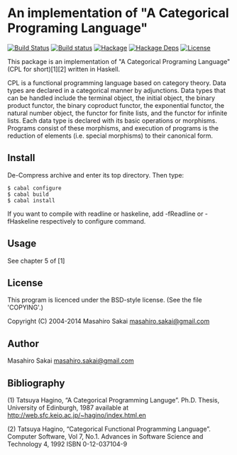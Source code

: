 An implementation of "A Categorical Programing Language"
========================================================

[![Build Status](https://secure.travis-ci.org/msakai/cpl.svg?branch=master)](http://travis-ci.org/msakai/cpl)
[![Build status](https://ci.appveyor.com/api/projects/status/dl935ws9jouy06br/branch/master?svg=true)](https://ci.appveyor.com/project/msakai/cpl/branch/master)
[![Hackage](https://img.shields.io/hackage/v/CPL.svg)](https://hackage.haskell.org/package/CPL)
[![Hackage Deps](https://img.shields.io/hackage-deps/v/CPL.svg)](https://packdeps.haskellers.com/feed?needle=CPL)
[![License](https://img.shields.io/badge/License-BSD%203--Clause-blue.svg)](https://opensource.org/licenses/BSD-3-Clause)

This package is an implementation of "A Categorical Programing Language"
(CPL for short)[1][2] written in Haskell.

CPL is a functional programming language based on category
theory. Data types are declared in a categorical manner by
adjunctions. Data types that can be handled include the terminal
object, the initial object, the binary product functor, the binary
coproduct functor, the exponential functor, the natural number object,
the functor for finite lists, and the functor for infinite lists.
Each data type is declared with its basic operations or
morphisms. Programs consist of these morphisms, and execution of
programs is the reduction of elements (i.e. special morphisms) to
their canonical form.

Install
-------

De-Compress archive and enter its top directory.
Then type:

    $ cabal configure
    $ cabal build
    $ cabal install

If you want to compile with readline or haskeline, add -fReadline or
-fHaskeline respectively to configure command.

Usage
-----

See chapter 5 of [1]

License
-------

This program is licenced under the BSD-style license.
(See the file 'COPYING'.)

Copyright (C) 2004-2014 Masahiro Sakai <masahiro.sakai@gmail.com>

Author
------

Masahiro Sakai <masahiro.sakai@gmail.com>

Bibliography
------------

(1) Tatsuya Hagino, “A Categorical Programming Languge”.
    Ph.D. Thesis, University of Edinburgh, 1987
    available at <http://web.sfc.keio.ac.jp/~hagino/index.html.en>

(2) Tatsuya Hagino, “Categorical Functional Programming Language”.
    Computer Software, Vol 7, No.1.
    Advances in Software Science and Technology 4, 1992
    ISBN 0-12-037104-9
